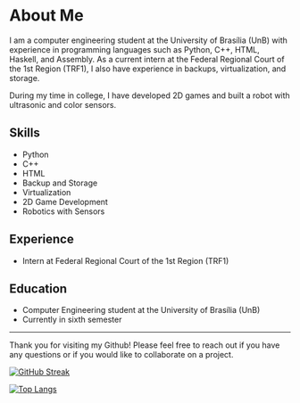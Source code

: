 

# About Me

I am a computer engineering student at the University of Brasília (UnB) with experience in programming languages such as Python, C++, HTML, Haskell, and Assembly. As a current intern at the Federal Regional Court of the 1st Region (TRF1), I also have experience in backups, virtualization, and storage.

During my time in college, I have developed 2D games and built a robot with ultrasonic and color sensors.

## Skills

- Python
- C++
- HTML
- Backup and Storage
- Virtualization
- 2D Game Development
- Robotics with Sensors

## Experience

- Intern at Federal Regional Court of the 1st Region (TRF1)

## Education

- Computer Engineering student at the University of Brasília (UnB)
- Currently in sixth semester

---

Thank you for visiting my Github! Please feel free to reach out if you have any questions or if you would like to collaborate on a project.

[![GitHub Streak](http://github-readme-streak-stats.herokuapp.com?user=Qwowjw&theme=neon&date_format=M%20j%5B%2C%20Y%5D)](https://git.io/streak-stats)

<!--[![Top Langs](https://github-readme-stats.vercel.app/api/top-langs/?username=qwowjw&hide=Makefile&layout=compact&bg_color=30,e96443,904e95&title_color=fff&text_color=fff)](https://github.com/anuraghazra/github-readme-stats)-->
[![Top Langs](https://github-language-stats.herokuapp.com/api?username=qwowjw&bg_color=30,e96443,904e95&title_color=fff&text_color=fff)](https://github.com/anuraghazra/github-readme-stats)

